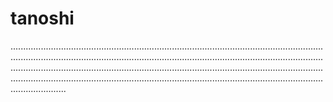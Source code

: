 # tanoshi

......................................................................................................................................................................................................................................................................................................................................................................................................................................................................................................................................